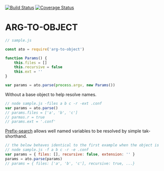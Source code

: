 [![Build Status](https://travis-ci.org/matutter/arg-to-object.svg?branch=master)](https://travis-ci.org/matutter/arg-to-object) [![Coverage Status](https://coveralls.io/repos/github/matutter/arg-to-object/badge.svg?branch=master)](https://coveralls.io/github/matutter/arg-to-object?branch=master)

# ARG-TO-OBJECT


```javascript
// sample.js

const ato = require('arg-to-object')

function Params() {
	this.files = []
	this.recursive = false
	this.ext = ''
}

var params = ato.parse(process.argv, new Params())
```

Without a base object to help resolve names.

```javascript
// node sample.js -files a b c -r -ext .conf
var params = ato.parse()
// params.files = ['a', 'b', 'c']
// parmas.r = true
// params.ext = '.conf'
```

[Prefix-search][1] allows well named variables to be resolved by simple tak-shorthand.

```javascript
// the below behaves identical to the first example when the object is seeded
// node sample.js -f a b c -r -e .conf
var params = { files: [], recursive: false, extension: '' }
params = ato.parse(params)
// params = { files: ['a', 'b', 'c'], recursive: true, ...}
```

[1]: https://www.npmjs.com/package/prefix-search
